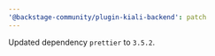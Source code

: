 ```yaml
---
'@backstage-community/plugin-kiali-backend': patch
---
```


Updated dependency `prettier` to `3.5.2`.
